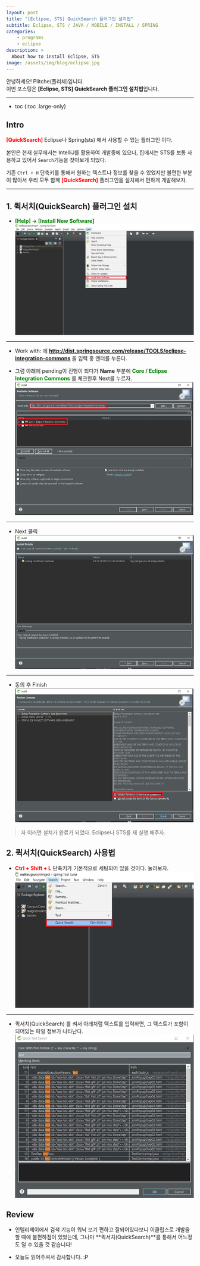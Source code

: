 ```yaml
---
layout: post
title: "[Eclipse, STS] QuickSearch 플러그인 설치법"
subtitle: Eclipse, STS / JAVA / MOBILE / INSTALL / SPRING
categories:
    - programs
    - eclipse
description: >
  About how to install Eclipse, STS
image: /assets/img/blog/eclipse.jpg
---
```


안녕하세요! Plitche(플리체)입니다.  
이번 포스팅은 **[Eclipse, STS] QuickSearch 플러그인 설치법**입니다.
- - -

* toc
{:toc .large-only}

## Intro
**<font color="red">[QuickSearch]</font>** Eclipse나 Spring(sts) 에서 사용할 수 있는 플러그인 이다.  

본인은 현재 실무에서는 IntelliJ를 활용하여 개발중에 있으나, 집에서는 STS를 보통 사용하고 있어서 `Search`기능을 찾아보게 되었다.  

기존 `Ctrl + H` 단축키를 통해서 원하는 텍스트나 정보를 찾을 수 있었지만 불편한 부분이 많아서 우리 모두 함께 **<font color="red">[QuickSearch]</font>** 플러그인을 설치해서 편하게 개발해보자.  

---

## 1. 퀵서치(QuickSearch) 플러그인 설치
* **<font color="green">[Help] -> [Install New Software]</font>**
![](/assets/post/programs/eclipse/20211223/01.jpg)  
  
---
  
* Work with: 에 **<font color="green">http://dist.springsource.com/release/TOOLS/eclipse-integration-commons</font>** 을 입력 훟 엔터를 누른다.

* 그럼 아래에 pending이 진행이 되다가 **Name** 부분에 **<font color="green">Core / Eclipse Integration Commons</font>** 를 체크한후 Next를 누르자.
![](/assets/post/programs/eclipse/20211223/02.jpg)  
  
---
  
* Next 클릭
![](/assets/post/programs/eclipse/20211223/03.jpg)  
  
---
  
* 동의 후 Finish
![](/assets/post/programs/eclipse/20211223/04.jpg)  

> 자 이러면 설치가 완료가 되었다. Eclipse나 STS를 재 실행 해주자.

## 2. 퀵서치(QuickSearch) 사용법
* **<font color="red">Ctrl + Shift + L</font>** 단축키가 기본적으로 세팅되어 있을 것이다. 눌러보자.
![](/assets/post/programs/eclipse/20211223/05.jpg)  
  
---
  
* 퀵서치(QuickSearch) 를 켜서 아래처럼 텍스트를 입력하면, 그 텍스트가 포함이 되어있는 파일 정보가 나타난다.
![](/assets/post/programs/eclipse/20211223/06.jpg)  


## Review
* 인텔리제이에서 검색 기능이 워낙 보기 편하고 잘되어있다보니 이클립스로 개발을 할 때에 불편하점이 있었는데, 그나마 **퀵서치(QuickSearch)**를 통해서 어느정도 덜 수 있을 것 같습니다!

* 오늘도 읽어주셔서 감사합니다. :P